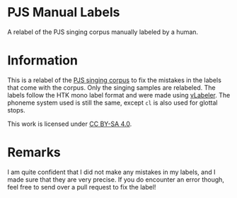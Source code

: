 # PJS Manual Labels
 A relabel of the PJS singing corpus manually labeled by a human.
 
# Information
 This is a relabel of the [PJS singing corpus](https://sites.google.com/site/shinnosuketakamichi/research-topics/pjs_corpus?authuser=0) to fix the mistakes in the labels that come with the corpus. Only the singing samples are relabeled. The labels follow the HTK mono label format and were made using [vLabeler](https://github.com/sdercolin/vlabeler). The phoneme system used is still the same, except `cl` is also used for glottal stops.
 
 This work is licensed under [CC BY-SA 4.0](https://creativecommons.org/licenses/by-sa/4.0/).

# Remarks
 I am quite confident that I did not make any mistakes in my labels, and I made sure that they are very precise. If you do encounter an error though, feel free to send over a pull request to fix the label!